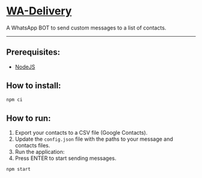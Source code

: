 # [WA-Delivery](https://github.com/dudushy/WA-Delivery/)
A WhatsApp BOT to send custom messages to a list of contacts.

---

## Prerequisites:
- [NodeJS](https://nodejs.org/)

## How to install:
```bash
npm ci
```

## How to run:
1. Export your contacts to a CSV file (Google Contacts).
2. Update the `config.json` file with the paths to your message and contacts files.
3. Run the application:
4. Press ENTER to start sending messages.

```bash
npm start
```
